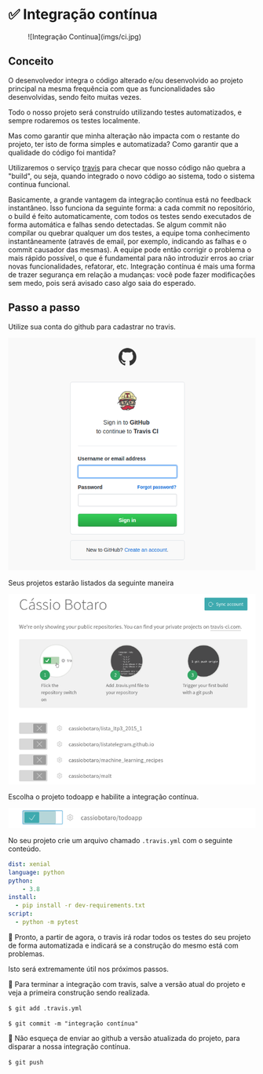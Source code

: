 # ✅ Integração contínua

<figure markdown>
  ![Integração Contínua](imgs/ci.jpg)
  <figcaption></figcaption>
</figure>

## Conceito

O desenvolvedor integra o código alterado e/ou desenvolvido ao projeto principal na mesma frequência com que as funcionalidades são desenvolvidas, sendo feito muitas vezes.

Todo o nosso projeto será construído utilizando testes automatizados, e sempre rodaremos os testes localmente.

Mas como garantir que minha alteração não impacta com o restante do projeto, ter isto de forma simples e automatizada?
Como garantir que a qualidade do código foi mantida?

Utilizaremos o serviço [travis](https://travis-ci.org/) para checar que nosso código não quebra a "build", ou seja, quando integrado o novo código ao sistema, todo o sistema continua funcional.

Basicamente, a grande vantagem da integração contínua está no feedback instantâneo. Isso funciona da seguinte forma: a cada commit no repositório, o build é feito automaticamente, com todos os testes sendo executados de forma automática e falhas sendo detectadas. Se algum commit não compilar ou quebrar qualquer um dos testes, a equipe toma conhecimento instantâneamente (através de email, por exemplo, indicando as falhas e o commit causador das mesmas). A equipe pode então corrigir o problema o mais rápido possível, o que é fundamental para não introduzir erros ao criar novas funcionalidades, refatorar, etc. Integração contínua é mais uma forma de trazer segurança em relação a mudanças: você pode fazer modificações sem medo, pois será avisado caso algo saia do esperado.

## Passo a passo

Utilize sua conta do github para cadastrar no travis.

![Cadastro no travis](imgs/cadastro_travis.png "Cadastro no travis")

Seus projetos estarão listados da seguinte maneira

![listagem projetos](imgs/projetos_travis.png "projetos travis")

Escolha o projeto todoapp e habilite a integração contínua.

![habilita projeto](imgs/habilitar_travis.png "habilitar travis")

No seu projeto crie um arquivo chamado `.travis.yml` com o seguinte conteúdo.

```yaml
dist: xenial
language: python
python:
    - 3.8
install:
  - pip install -r dev-requirements.txt
script:
  - python -m pytest
```

:tada: Pronto, a partir de agora, o travis irá rodar todos os testes do seu projeto de forma automatizada e indicará se a construção do mesmo está com problemas.

Isto será extremamente útil nos próximos passos.

💾 Para terminar a integração com travis, salve a versão atual do projeto e veja a primeira construção sendo realizada.

`$ git add .travis.yml`

`$ git commit -m "integração contínua"`

🔧 Não esqueça de enviar ao github a versão atualizada do projeto, para disparar a nossa integração contínua.

`$ git push`
